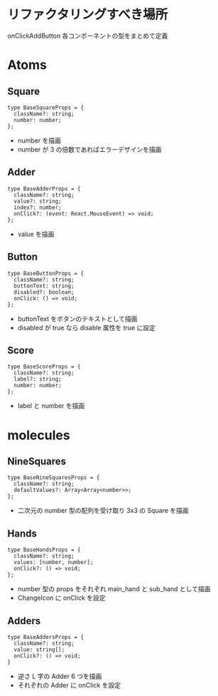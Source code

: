# リファクタリングすべき場所

onClickAddButton
各コンポーネントの型をまとめて定義

# Atoms

## Square

```
type BaseSquareProps = {
  className?: string;
  number: number;
};
```

- number を描画
- number が 3 の倍数であればエラーデザインを描画

## Adder

```
type BaseAdderProps = {
  className?: string;
  value?: string;
  index?: number;
  onClick?: (event: React.MouseEvent) => void;
};
```

- value を描画

## Button

```
type BaseButtonProps = {
  className?: string;
  buttonText: string;
  disabled?: boolean;
  onClick: () => void;
};
```

- buttonText をボタンのテキストとして描画
- disabled が true なら disable 属性を true に設定

## Score

```
type BaseScoreProps = {
  className?: string;
  label?: string;
  number: number;
};
```

- label と number を描画

# molecules

## NineSquares

```
type BaseNineSquaresProps = {
  className?: string;
  defaultValues?: Array<Array<number>>;
};
```

- 二次元の number 型の配列を受け取り 3x3 の Square を描画

## Hands

```
type BaseHandsProps = {
  className?: string;
  values: [number, number];
  onClick?: () => void;
};
```

- number 型の props をそれぞれ main_hand と sub_hand として描画
- ChangeIcon に onClick を設定

## Adders

```
type BaseAddersProps = {
  className?: string;
  value: string[];
  onClick?: () => void;
}
```

- 逆さ L 字の Adder 6 つを描画
- それぞれの Adder に onClick を設定
